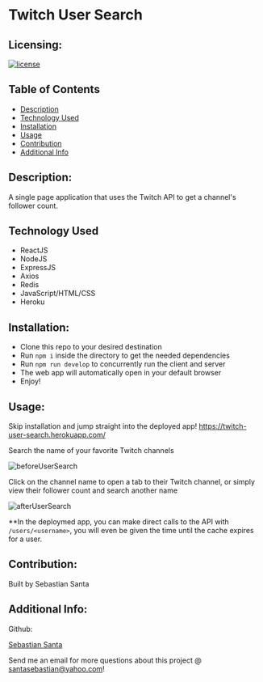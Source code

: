 # Twitch User Search

## Licensing:

[![license](https://img.shields.io/badge/license-MIT-blue)](https://shields.io)

## Table of Contents

* [Description](#description)
* [Technology Used](#technology-used)
* [Installation](#installation)
* [Usage](#usage)
* [Contribution](#contribution)
* [Additional Info](#additional-info)

## Description:

A single page application that uses the Twitch API to get a channel's follower count.

## Technology Used

* ReactJS
* NodeJS
* ExpressJS
* Axios
* Redis
* JavaScript/HTML/CSS
* Heroku

## Installation:

* Clone this repo to your desired destination
* Run ```npm i``` inside the directory to get the needed dependencies
* Run ```npm run develop``` to concurrently run the client and server
* The web app will automatically open in your default browser
* Enjoy!

## Usage:

Skip installation and jump straight into the deployed app!
https://twitch-user-search.herokuapp.com/


Search the name of your favorite Twitch channels

![beforeUserSearch](https://user-images.githubusercontent.com/7333111/168503445-1e77d078-a835-494c-9044-0d2852855b8a.png)


Click on the channel name to open a tab to their Twitch channel, or simply view their follower count and search another name

![afterUserSearch](https://user-images.githubusercontent.com/7333111/168503461-4f8e6906-b432-4129-8a23-bd3c95e3768f.png)

**In the deploymed app, you can make direct calls to the API with ```/users/<username>```, you will even be given the time until the cache expires for a user.
  
## Contribution:

Built by Sebastian Santa

## Additional Info:

Github:

[Sebastian Santa](https://github.com/cheesecakeassassin)

Send me an email for more questions about this project @ santasebastian@yahoo.com!
